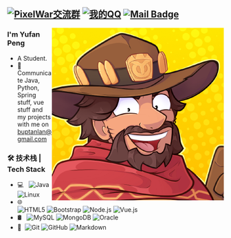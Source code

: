 [![PixelWar交流群](https://img.shields.io/badge/PixelWar交流群-286599670-red.svg "PixelWar交流群")](https://jq.qq.com/?_wv=1027&k=58Ypj9z "PixelWar交流群")
[![我的QQ](https://img.shields.io/badge/webkettle交流群-1214090013-red.svg "QQ联系")](https://jq.qq.com/?_wv=1027&k=55kiWBY "1214090013")
[![Mail Badge](https://img.shields.io/badge/-buptanlan@gmail.com-c14438?style=flat&logo=Gmail&logoColor=white&link=mailto:buptanlan@gmail.com)](mailto:buptanlan@gmail.com)
---
<img align="right" src="./img/65151826.png" />

### I'm Yufan Peng

- A Student.
- 💬 Communicate Java, Python, Spring stuff, vue stuff and my projects with me on [buptanlan@gmail.com](buptanlan@gmail.com)

### 🛠 技术栈 | Tech Stack

- 💻 &#160; ![Java](https://img.shields.io/badge/-Java-333333?style=flat&logo=Java&logoColor=007396)
![Linux](https://img.shields.io/badge/-Linux-333333?style=flat&logo=Linux&logoColor=FCC624)
- 🌐 &#160; ![HTML5](https://img.shields.io/badge/-HTML5-333333?style=flat&logo=HTML5)
![Bootstrap](https://img.shields.io/badge/-Bootstrap-333333?style=flat&logo=bootstrap&logoColor=563D7C)
![Node.js](https://img.shields.io/badge/-Node.js-333333?style=flat&logo=node.js)
![Vue.js](https://img.shields.io/badge/-VueJS-333333?style=flat&logo=Vue.js)
- 🛢 &#160; ![MySQL](https://img.shields.io/badge/-MySQL-333333?style=flat&logo=mysql)
![MongoDB](https://img.shields.io/badge/-MongoDB-333333?style=flat&logo=mongodb)
![Oracle](https://img.shields.io/badge/-Oracle-333333?style=flat&logo=Oracle)
- 🔧 &#160;![Git](https://img.shields.io/badge/-Git-333333?style=flat&logo=git)
![GitHub](https://img.shields.io/badge/-GitHub-333333?style=flat&logo=github)
![Markdown](https://img.shields.io/badge/-Markdown-333333?style=flat&logo=markdown)

